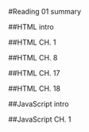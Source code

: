 #Reading 01 summary

##HTML intro

##HTML CH. 1

##HTML CH. 8

##HTML CH. 17

##HTML CH. 18

##JavaScript intro

##JavaScript CH. 1